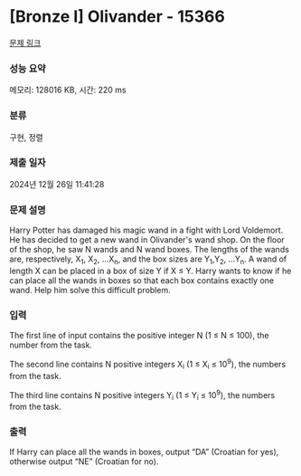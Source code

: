 # [Bronze I] Olivander - 15366 

[문제 링크](https://www.acmicpc.net/problem/15366) 

### 성능 요약

메모리: 128016 KB, 시간: 220 ms

### 분류

구현, 정렬

### 제출 일자

2024년 12월 26일 11:41:28

### 문제 설명

<p>Harry Potter has damaged his magic wand in a fight with Lord Voldemort. He has decided to get a new wand in Olivander's wand shop. On the floor of the shop, he saw N wands and N wand boxes. The lengths of the wands are, respectively, X<sub>1</sub>, X<sub>2</sub>, ...X<sub>n</sub>, and the box sizes are Y<sub>1</sub>,Y<sub>2</sub>, ...Y<sub>n</sub>. A wand of length X can be placed in a box of size Y if X ≤ Y. Harry wants to know if he can place all the wands in boxes so that each box contains exactly one wand. Help him solve this difficult problem.</p>

### 입력 

 <p>The first line of input contains the positive integer N (1 ≤ N ≤ 100), the number from the task.</p>

<p>The second line contains N positive integers X<sub>i</sub> (1 ≤ X<sub>i</sub> ≤ 10<sup>9</sup>), the numbers from the task.</p>

<p>The third line contains N positive integers Y<sub>i</sub> (1 ≤ Y<sub>i</sub> ≤ 10<sup>9</sup>), the numbers from the task.</p>

### 출력 

 <p>If Harry can place all the wands in boxes, output “DA” (Croatian for yes), otherwise output “NE” (Croatian for no).</p>

